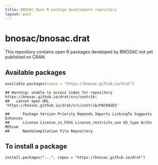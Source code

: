 ```yaml
---
title: BNOSAC Open R package development repository
layout: post
---
```


# bnosac/bnosac.drat

This repository contains open R packages developed by BNOSAC not yet published on CRAN.

## Available packages


```r
available.packages(repos = "https://bnosac.github.io/drat")
```

```
## Warning: unable to access index for repository https://bnosac.github.io/drat/src/contrib:
##   cannot open URL 'https://bnosac.github.io/drat/src/contrib/PACKAGES'
```

```
##      Package Version Priority Depends Imports LinkingTo Suggests Enhances
##      License License_is_FOSS License_restricts_use OS_type Archs MD5sum
##      NeedsCompilation File Repository
```

## To install a package

```
install.packages("...", repos = "https://bnosac.github.io/drat")
``` 
